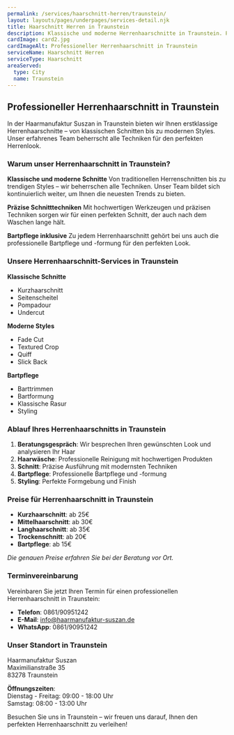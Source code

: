 ```yaml
---
permalink: /services/haarschnitt-herren/traunstein/
layout: layouts/pages/underpages/services-detail.njk
title: Haarschnitt Herren in Traunstein
description: Klassische und moderne Herrenhaarschnitte in Traunstein. Präzise Schnitttechniken, Bartpflege und Styling für den perfekten Look.
cardImage: card2.jpg
cardImageAlt: Professioneller Herrenhaarschnitt in Traunstein
serviceName: Haarschnitt Herren
serviceType: Haarschnitt
areaServed:
  type: City
  name: Traunstein
---
```



## Professioneller Herrenhaarschnitt in Traunstein

In der Haarmanufaktur Suszan in Traunstein bieten wir Ihnen erstklassige Herrenhaarschnitte – von klassischen Schnitten bis zu modernen Styles. Unser erfahrenes Team beherrscht alle Techniken für den perfekten Herrenlook.

### Warum unser Herrenhaarschnitt in Traunstein?

**Klassische und moderne Schnitte**
Von traditionellen Herrenschnitten bis zu trendigen Styles – wir beherrschen alle Techniken. Unser Team bildet sich kontinuierlich weiter, um Ihnen die neuesten Trends zu bieten.

**Präzise Schnitttechniken**
Mit hochwertigen Werkzeugen und präzisen Techniken sorgen wir für einen perfekten Schnitt, der auch nach dem Waschen lange hält.

**Bartpflege inklusive**
Zu jedem Herrenhaarschnitt gehört bei uns auch die professionelle Bartpflege und -formung für den perfekten Look.

### Unsere Herrenhaarschnitt-Services in Traunstein

**Klassische Schnitte**
- Kurzhaarschnitt
- Seitenscheitel
- Pompadour
- Undercut

**Moderne Styles**
- Fade Cut
- Textured Crop
- Quiff
- Slick Back

**Bartpflege**
- Barttrimmen
- Bartformung
- Klassische Rasur
- Styling

### Ablauf Ihres Herrenhaarschnitts in Traunstein

1. **Beratungsgespräch**: Wir besprechen Ihren gewünschten Look und analysieren Ihr Haar
2. **Haarwäsche**: Professionelle Reinigung mit hochwertigen Produkten
3. **Schnitt**: Präzise Ausführung mit modernsten Techniken
4. **Bartpflege**: Professionelle Bartpflege und -formung
5. **Styling**: Perfekte Formgebung und Finish

### Preise für Herrenhaarschnitt in Traunstein

- **Kurzhaarschnitt**: ab 25€
- **Mittelhaarschnitt**: ab 30€
- **Langhaarschnitt**: ab 35€
- **Trockenschnitt**: ab 20€
- **Bartpflege**: ab 15€

*Die genauen Preise erfahren Sie bei der Beratung vor Ort.*

### Terminvereinbarung

Vereinbaren Sie jetzt Ihren Termin für einen professionellen Herrenhaarschnitt in Traunstein:

- **Telefon**: 0861/90951242
- **E-Mail**: info@haarmanufaktur-suszan.de
- **WhatsApp**: 0861/90951242

### Unser Standort in Traunstein

Haarmanufaktur Suszan  
Maximilianstraße 35  
83278 Traunstein

**Öffnungszeiten**:  
Dienstag - Freitag: 09:00 - 18:00 Uhr  
Samstag: 08:00 - 13:00 Uhr

Besuchen Sie uns in Traunstein – wir freuen uns darauf, Ihnen den perfekten Herrenhaarschnitt zu verleihen!
